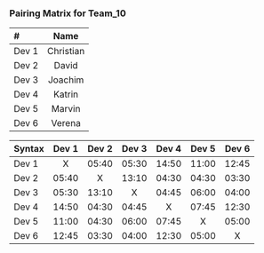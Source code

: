 ### Pairing Matrix for Team_10

| #                | Name       | 
| :---             |    :----:  |
| Dev 1            | Christian  |
| Dev 2            | David      |
| Dev 3            | Joachim    |
| Dev 4            | Katrin     |
| Dev 5            | Marvin     |
| Dev 6            | Verena     |

| Syntax      | Dev 1       | Dev 2       | Dev 3       | Dev 4       | Dev 5       | Dev 6      | 
| :---        |    :----:   |    :----:   |    :----:   |    :----:   |    :----:   |    :----:  | 
| Dev 1       | X           | 05:40       | 05:30       | 14:50       | 11:00       | 12:45      | 
| Dev 2       | 05:40       | X           | 13:10       | 04:30       | 04:30       | 03:30      |
| Dev 3       | 05:30       | 13:10       | X           | 04:45       | 06:00       | 04:00      | 
| Dev 4       | 14:50       | 04:30       | 04:45       | X           | 07:45       | 12:30      | 
| Dev 5       | 11:00       | 04:30       | 06:00       | 07:45       | X           | 05:00      | 
| Dev 6       | 12:45       | 03:30       | 04:00       | 12:30       | 05:00       | X          | 


